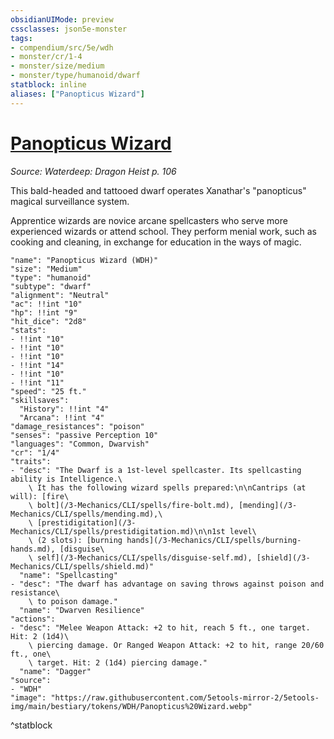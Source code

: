 ```yaml
---
obsidianUIMode: preview
cssclasses: json5e-monster
tags:
- compendium/src/5e/wdh
- monster/cr/1-4
- monster/size/medium
- monster/type/humanoid/dwarf
statblock: inline
aliases: ["Panopticus Wizard"]
---
```

# [Panopticus Wizard](3-Mechanics\CLI\bestiary\humanoid/panopticus-wizard-wdh.md)
*Source: Waterdeep: Dragon Heist p. 106*  

This bald-headed and tattooed dwarf operates Xanathar's "panopticus" magical surveillance system.

Apprentice wizards are novice arcane spellcasters who serve more experienced wizards or attend school. They perform menial work, such as cooking and cleaning, in exchange for education in the ways of magic.

```statblock
"name": "Panopticus Wizard (WDH)"
"size": "Medium"
"type": "humanoid"
"subtype": "dwarf"
"alignment": "Neutral"
"ac": !!int "10"
"hp": !!int "9"
"hit_dice": "2d8"
"stats":
- !!int "10"
- !!int "10"
- !!int "10"
- !!int "14"
- !!int "10"
- !!int "11"
"speed": "25 ft."
"skillsaves":
  "History": !!int "4"
  "Arcana": !!int "4"
"damage_resistances": "poison"
"senses": "passive Perception 10"
"languages": "Common, Dwarvish"
"cr": "1/4"
"traits":
- "desc": "The Dwarf is a 1st-level spellcaster. Its spellcasting ability is Intelligence.\
    \ It has the following wizard spells prepared:\n\nCantrips (at will): [fire\
    \ bolt](/3-Mechanics/CLI/spells/fire-bolt.md), [mending](/3-Mechanics/CLI/spells/mending.md),\
    \ [prestidigitation](/3-Mechanics/CLI/spells/prestidigitation.md)\n\n1st level\
    \ (2 slots): [burning hands](/3-Mechanics/CLI/spells/burning-hands.md), [disguise\
    \ self](/3-Mechanics/CLI/spells/disguise-self.md), [shield](/3-Mechanics/CLI/spells/shield.md)"
  "name": "Spellcasting"
- "desc": "The dwarf has advantage on saving throws against poison and resistance\
    \ to poison damage."
  "name": "Dwarven Resilience"
"actions":
- "desc": "Melee Weapon Attack: +2 to hit, reach 5 ft., one target. Hit: 2 (1d4)\
    \ piercing damage. Or Ranged Weapon Attack: +2 to hit, range 20/60 ft., one\
    \ target. Hit: 2 (1d4) piercing damage."
  "name": "Dagger"
"source":
- "WDH"
"image": "https://raw.githubusercontent.com/5etools-mirror-2/5etools-img/main/bestiary/tokens/WDH/Panopticus%20Wizard.webp"
```
^statblock